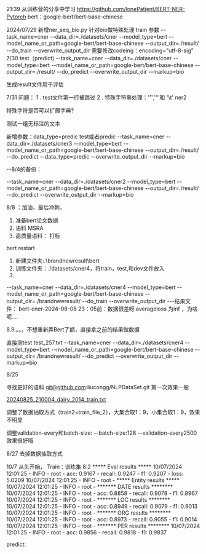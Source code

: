 21:39 从训练营的分享中学习
https://github.com/lonePatient/BERT-NER-Pytorch
bert：google-bert/bert-base-chinese

2024/07/29 
新增ner_seq_bio.py 针对bio做特殊处理
train 参数
--task_name=cner
--data_dir=./datasets/cner
--model_type=bert
--model_name_or_path=google-bert/bert-base-chinese
--output_dir=./result/
--do_train
--overwrite_output_dir
需要修改codeing：encoding="utf-8-sig"
7/30
test（predict)
--task_name=cner
--data_dir=./datasets/cner
--model_type=bert
--model_name_or_path=google-bert/bert-base-chinese
--output_dir=./result/
--do_predict
--overwrite_output_dir
--markup=bio

生成result文件用于评估


7/31
问题：
1 . test文件第一行被跳过
2 . 特殊字符串处理：'”','“'和 '\t' 
ner2

特殊字符是否可以扩展字典?

测试一组无标注的文本

新增参数：data_type=predic
test或者predic
--task_name=cner
--data_dir=./datasets/cner3
--model_type=bert
--model_name_or_path=google-bert/bert-base-chinese
--output_dir=./result/
--do_predict
--data_type=predic
--overwrite_output_dir
--markup=bio

--8/4的备份：

--task_name=cner
--data_dir=./datasets/cner2
--model_type=bert
--model_name_or_path=google-bert/bert-base-chinese
--output_dir=./result/
--do_predict
--overwrite_output_dir
--markup=bio

8/8 ：加油，最后冲刺。
1. 准备bert论文数据
2. 语料 MSRA
3. 高质量语料： 打标

bert restart
1. 新建文件夹:.\brandnewresult\bert
2. 训练文件夹：./datasets/cner4，将train，test,和dev文件放入
3. 
--task_name=cner
--data_dir=./datasets/cner4
--model_type=bert
--model_name_or_path=google-bert/bert-base-chinese
--output_dir=./brandnewresult/
--do_train
--overwrite_output_dir
---结果文件： bert-cner-2024-08-08  23：05前：数据很差呀 averageloss 为inf ，为啥呢....


8.9.。。。不想重新弄Bert了额，直接拿之前的结果做数据

直接测test test_257.txt
--task_name=cner
--data_dir=./datasets/cner4
--model_type=bert
--model_name_or_path=google-bert/bert-base-chinese
--output_dir=./brandnewresult/
--do_predict
--overwrite_output_dir
--markup=bio


8/25

寻找更好的语料
git@github.com:liucongg/NLPDataSet.git
第一次效果一般

[20240825_210004_dairy_2014_train.txt](..%2FPackage2%2FPackage%2FBaseline%2Fmodel%2Fdata%2Ftrainlog%2F20240825_210004_dairy_2014_train.txt)

调整了数据抽取方式（train2=train_file_2），大集合取1：9，小集合取1：9，效果不明显

调整validation-every和batch-size: --batch-size:128 --validation-every2500 效果很好哦


8/27 去掉数据抽取方式

10/7
从头开始，
Train：训练集 8:2
  ***** Eval results  *****
10/07/2024 12:01:25 - INFO - root -    acc: 0.9167 - recall: 0.9247 - f1: 0.9207 - loss: 5.0209 
10/07/2024 12:01:25 - INFO - root -   ***** Entity results  *****
10/07/2024 12:01:25 - INFO - root -   ******* DATE results ********
10/07/2024 12:01:25 - INFO - root -    acc: 0.8858 - recall: 0.9078 - f1: 0.8967 
10/07/2024 12:01:25 - INFO - root -   ******* LOC results ********
10/07/2024 12:01:25 - INFO - root -    acc: 0.8949 - recall: 0.9079 - f1: 0.9013 
10/07/2024 12:01:25 - INFO - root -   ******* ORG results ********
10/07/2024 12:01:25 - INFO - root -    acc: 0.8973 - recall: 0.9055 - f1: 0.9014 
10/07/2024 12:01:25 - INFO - root -   ******* PER results ********
10/07/2024 12:01:25 - INFO - root -    acc: 0.9856 - recall: 0.9818 - f1: 0.9837 

predict:
